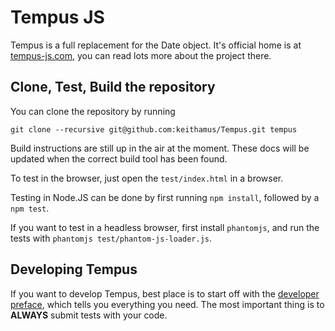 # Tempus JS

Tempus is a full replacement for the Date object. It's official home is at 
[tempus-js.com](http://tempus-js.com), you can read lots more about the project
there.

## Clone, Test, Build the repository

You can clone the repository by running 

```
git clone --recursive git@github.com:keithamus/Tempus.git tempus
```

Build instructions are still up in the air at the moment. These docs will be 
updated when the correct build tool has been found.

To test in the browser, just open the `test/index.html` in a browser.

Testing in Node.JS can be done by first running `npm install`, followed by a 
`npm test`.

If you want to test in a headless browser, first install `phantomjs`, and run 
the tests with `phantomjs test/phantom-js-loader.js`.

## Developing Tempus

If you want to develop Tempus, best place is to start off with the [developer 
preface](http://tempus-js.com/docs/developer-preface), which tells you 
everything you need. The most important thing is to __ALWAYS__ submit tests with
your code.